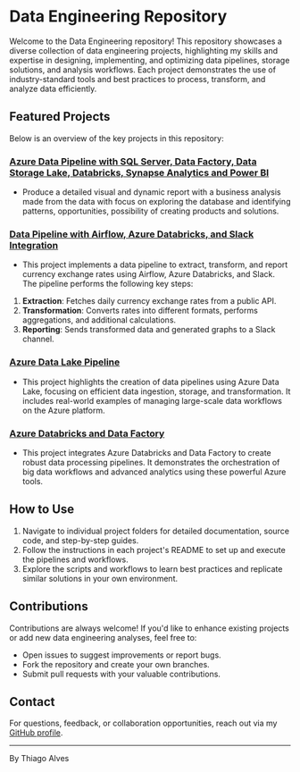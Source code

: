 # Data Engineering Repository

Welcome to the Data Engineering repository! This repository showcases a diverse collection of data engineering projects, highlighting my skills and expertise in designing, implementing, and optimizing data pipelines, storage solutions, and analysis workflows. Each project demonstrates the use of industry-standard tools and best practices to process, transform, and analyze data efficiently.

## Featured Projects

Below is an overview of the key projects in this repository:

### [Azure Data Pipeline with SQL Server, Data Factory, Data Storage Lake, Databricks, Synapse Analytics and Power BI ](https://github.com/tmabgdata/Data-Engineering/tree/master/Azure_Data_Pipeline_PowerBI)

- Produce a detailed visual and dynamic report with a business analysis made from the data with focus on exploring the database and identifying patterns, opportunities, possibility of creating products and solutions.

### [Data Pipeline with Airflow, Azure Databricks, and Slack Integration](https://github.com/tmabgdata/Data-Engineering/tree/master/Airflow_Azure_Databricks_Pipeline)

- This project implements a data pipeline to extract, transform, and report currency exchange rates using Airflow, Azure Databricks, and Slack. The pipeline performs the following key steps:

1. **Extraction**: Fetches daily currency exchange rates from a public API.
2. **Transformation**: Converts rates into different formats, performs aggregations, and additional calculations.
3. **Reporting**: Sends transformed data and generated graphs to a Slack channel.

### [Azure Data Lake Pipeline](https://github.com/tmabgdata/Data-Engineering/tree/master/Azure_Data_Lake_Pipeline)

- This project highlights the creation of data pipelines using Azure Data Lake, focusing on efficient data ingestion, storage, and transformation. It includes real-world examples of managing large-scale data workflows on the Azure platform.

### [Azure Databricks and Data Factory](https://github.com/tmabgdata/Data-Engineering/tree/master/Azure_Databricks_DataFactory)

- This project integrates Azure Databricks and Data Factory to create robust data processing pipelines. It demonstrates the orchestration of big data workflows and advanced analytics using these powerful Azure tools.

## How to Use

1. Navigate to individual project folders for detailed documentation, source code, and step-by-step guides.
2. Follow the instructions in each project's README to set up and execute the pipelines and workflows.
3. Explore the scripts and workflows to learn best practices and replicate similar solutions in your own environment.

## Contributions

Contributions are always welcome! If you'd like to enhance existing projects or add new data engineering analyses, feel free to:

- Open issues to suggest improvements or report bugs.
- Fork the repository and create your own branches.
- Submit pull requests with your valuable contributions.

## Contact

For questions, feedback, or collaboration opportunities, reach out via my [GitHub profile](https://github.com/tmabgdata).

---

By Thiago Alves
